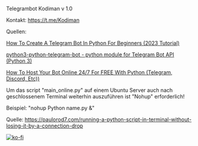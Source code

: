 Telegrambot Kodiman v 1.0

Kontakt: https://t.me/Kodiman

Quellen:

[How To Create A Telegram Bot In Python For Beginners (2023 Tutorial)](https://youtu.be/vZtm1wuA2yc?si=uWfFI8MN5RouzPPG)

[python3-python-telegram-bot - python module for Telegram Bot API (Python 3)](https://ubuntu.pkgs.org/20.04/ubuntu-universe-amd64/python3-python-telegram-bot_12.4.2-1_all.deb.html)

[How To Host Your Bot Online 24/7 For FREE With Python (Telegram, Discord, Etc))](https://youtu.be/2TI-tCVhe9k?si=2ayk9iLiOepgfD1S)

Um das script "main_online.py" auf einem Ubuntu Server auch nach geschlossenem Terminal weiterhin auszuführen ist "Nohup" erforderlich!

Beispiel: "nohup Python name.py &"

Quelle: https://paulorod7.com/running-a-python-script-in-terminal-without-losing-it-by-a-connection-drop

[![ko-fi](https://ko-fi.com/img/githubbutton_sm.svg)](https://ko-fi.com/P5P4FRK7U)
